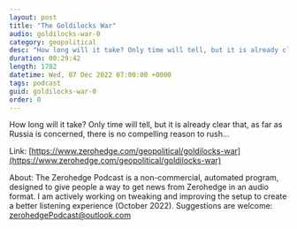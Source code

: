 ```yaml
---
layout: post
title: "The Goldilocks War"
audio: goldilocks-war-0
category: geopolitical
desc: "How long will it take? Only time will tell, but it is already clear that, as far as Russia is concerned, there is no compelling reason to rush..."
duration: 00:29:42
length: 1782
datetime: Wed, 07 Dec 2022 07:00:00 +0000
tags: podcast
guid: goldilocks-war-0
order: 0
---
```

How long will it take? Only time will tell, but it is already clear that, as far as Russia is concerned, there is no compelling reason to rush...

Link: [https://www.zerohedge.com/geopolitical/goldilocks-war](https://www.zerohedge.com/geopolitical/goldilocks-war)

About: The Zerohedge Podcast is a non-commercial, automated program, designed to give people a way to get news from Zerohedge in an audio format.  I am actively working on tweaking and improving the setup to create a better listening experience (October 2022).  Suggestions are welcome: [zerohedgePodcast@outlook.com](mailto:zerohedgePodcast@outlook.com)
